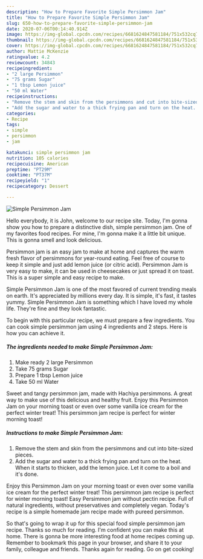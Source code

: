 ```yaml
---
description: "How to Prepare Favorite Simple Persimmon Jam"
title: "How to Prepare Favorite Simple Persimmon Jam"
slug: 650-how-to-prepare-favorite-simple-persimmon-jam
date: 2020-07-06T00:14:40.914Z
image: https://img-global.cpcdn.com/recipes/6681624847581184/751x532cq70/simple-persimmon-jam-recipe-main-photo.jpg
thumbnail: https://img-global.cpcdn.com/recipes/6681624847581184/751x532cq70/simple-persimmon-jam-recipe-main-photo.jpg
cover: https://img-global.cpcdn.com/recipes/6681624847581184/751x532cq70/simple-persimmon-jam-recipe-main-photo.jpg
author: Mattie McKenzie
ratingvalue: 4.2
reviewcount: 34843
recipeingredient:
- "2 large Persimmon"
- "75 grams Sugar"
- "1 tbsp Lemon juice"
- "50 ml Water"
recipeinstructions:
- "Remove the stem and skin from the persimmons and cut into bite-sized pieces."
- "Add the sugar and water to a thick frying pan and turn on the heat. When it starts to thicken, add the lemon juice. Let it come to a boil and it&#39;s done."
categories:
- Recipe
tags:
- simple
- persimmon
- jam

katakunci: simple persimmon jam 
nutrition: 105 calories
recipecuisine: American
preptime: "PT29M"
cooktime: "PT37M"
recipeyield: "1"
recipecategory: Dessert

---
```



![Simple Persimmon Jam](https://img-global.cpcdn.com/recipes/6681624847581184/751x532cq70/simple-persimmon-jam-recipe-main-photo.jpg)

Hello everybody, it is John, welcome to our recipe site. Today, I'm gonna show you how to prepare a distinctive dish, simple persimmon jam. One of my favorites food recipes. For mine, I'm gonna make it a little bit unique. This is gonna smell and look delicious.

Persimmon jam is an easy jam to make at home and captures the warm fresh flavor of persimmons for year-round eating. Feel free of course to keep it simple and just add lemon juice (or citric acid). Persimmon Jam is very easy to make, it can be used in cheesecakes or just spread it on toast. This is a super simple and easy recipe to make.

Simple Persimmon Jam is one of the most favored of current trending meals on earth. It's appreciated by millions every day. It is simple, it's fast, it tastes yummy. Simple Persimmon Jam is something which I have loved my whole life. They're fine and they look fantastic.


To begin with this particular recipe, we must prepare a few ingredients. You can cook simple persimmon jam using 4 ingredients and 2 steps. Here is how you can achieve it.

<!--inarticleads1-->

##### The ingredients needed to make Simple Persimmon Jam:

1. Make ready 2 large Persimmon
1. Take 75 grams Sugar
1. Prepare 1 tbsp Lemon juice
1. Take 50 ml Water


Sweet and tangy persimmon jam, made with Hachiya persimmons. A great way to make use of this delicious and healthy fruit. Enjoy this Persimmon Jam on your morning toast or even over some vanilla ice cream for the perfect winter treat! This persimmon jam recipe is perfect for winter morning toast! 

<!--inarticleads2-->

##### Instructions to make Simple Persimmon Jam:

1. Remove the stem and skin from the persimmons and cut into bite-sized pieces.
1. Add the sugar and water to a thick frying pan and turn on the heat. When it starts to thicken, add the lemon juice. Let it come to a boil and it&#39;s done.


Enjoy this Persimmon Jam on your morning toast or even over some vanilla ice cream for the perfect winter treat! This persimmon jam recipe is perfect for winter morning toast! Easy Persimmon jam without pectin recipe. Full of natural ingredients, without preservatives and completely vegan. Today&#39;s recipe is a simple homemade jam recipe made with pureed persimmon. 

So that's going to wrap it up for this special food simple persimmon jam recipe. Thanks so much for reading. I'm confident you can make this at home. There is gonna be more interesting food at home recipes coming up. Remember to bookmark this page in your browser, and share it to your family, colleague and friends. Thanks again for reading. Go on get cooking!
